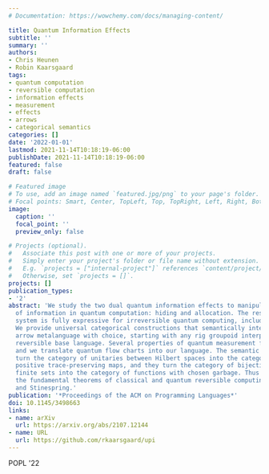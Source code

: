 ```yaml
---
# Documentation: https://wowchemy.com/docs/managing-content/

title: Quantum Information Effects
subtitle: ''
summary: ''
authors:
- Chris Heunen
- Robin Kaarsgaard
tags:
- quantum computation
- reversible computation
- information effects
- measurement
- effects
- arrows
- categorical semantics
categories: []
date: '2022-01-01'
lastmod: 2021-11-14T10:18:19-06:00
publishDate: 2021-11-14T10:18:19-06:00
featured: false
draft: false

# Featured image
# To use, add an image named `featured.jpg/png` to your page's folder.
# Focal points: Smart, Center, TopLeft, Top, TopRight, Left, Right, BottomLeft, Bottom, BottomRight.
image:
  caption: ''
  focal_point: ''
  preview_only: false

# Projects (optional).
#   Associate this post with one or more of your projects.
#   Simply enter your project's folder or file name without extension.
#   E.g. `projects = ["internal-project"]` references `content/project/deep-learning/index.md`.
#   Otherwise, set `projects = []`.
projects: []
publication_types:
- '2'
abstract: 'We study the two dual quantum information effects to manipulate the amount
  of information in quantum computation: hiding and allocation. The resulting type-and-effect
  system is fully expressive for irreversible quantum computing, including measurement.
  We provide universal categorical constructions that semantically interpret this
  arrow metalanguage with choice, starting with any rig groupoid interpreting the
  reversible base language. Several properties of quantum measurement follow in general,
  and we translate quantum flow charts into our language. The semantic constructions
  turn the category of unitaries between Hilbert spaces into the category of completely
  positive trace-preserving maps, and they turn the category of bijections between
  finite sets into the category of functions with chosen garbage. Thus they capture
  the fundamental theorems of classical and quantum reversible computing of Toffoli
  and Stinespring.'
publication: '*Proceedings of the ACM on Programming Languages*'
doi: 10.1145/3498663
links:
- name: arXiv
  url: https://arxiv.org/abs/2107.12144
- name: URL
  url: https://github.com/rkaarsgaard/upi
---
```

POPL '22